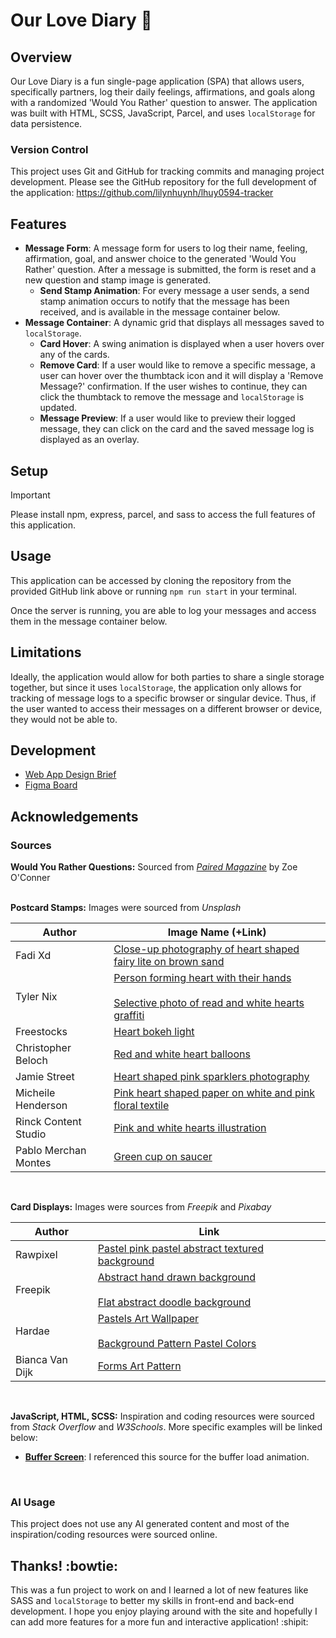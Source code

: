 # Our Love Diary :love_letter:

## Overview

Our Love Diary is a fun single-page application (SPA) that allows users, specifically partners, log their daily feelings, affirmations, and goals along with a randomized 'Would You Rather' question to answer. The application was built with HTML, SCSS, JavaScript, Parcel, and uses `localStorage` for data persistence.

### Version Control

This project uses Git and GitHub for tracking commits and managing project development. Please see the GitHub repository for the full development of the application: https://github.com/lilynhuynh/lhuy0594-tracker

## Features

- **Message Form**: A message form for users to log their name, feeling, affirmation, goal, and answer choice to the generated 'Would You Rather' question. After a message is submitted, the form is reset and a new question and stamp image is generated.
    - **Send Stamp Animation**: For every message a user sends, a send stamp animation occurs to notify that the message has been received, and is available in the message container below.
- **Message Container**: A dynamic grid that displays all messages saved to `localStorage`.
    - **Card Hover**: A swing animation is displayed when a user hovers over any of the cards.
    - **Remove Card**: If a user would like to remove a specific message, a user can hover over the thumbtack icon and it will display a 'Remove Message?' confirmation. If the user wishes to continue, they can click the thumbtack to remove the message and `localStorage` is updated.
    - **Message Preview**: If a user would like to preview their logged message, they can click on the card and the saved message log is displayed as an overlay.

## Setup

> [!IMPORTANT]
> Please install npm, express, parcel, and sass to access the full features of this application.

## Usage

This application can be accessed by cloning the repository from the provided GitHub link above or running `npm run start` in your terminal.

Once the server is running, you are able to log your messages and access them in the message container below.

## Limitations

Ideally, the application would allow for both parties to share a single storage together, but since it uses `localStorage`, the application only allows for tracking of message logs to a specific browser or singular device. Thus, if the user wanted to access their messages on a different browser or device, they would not be able to.

## Development
- [Web App Design Brief](https://drive.google.com/file/d/1KRDJaOgG9gotvGhO32_7Xl4rYT6NVlZH/view?usp=sharing)
- [Figma Board](https://www.figma.com/design/8RlP6Fz3EuWtWGDum0o9zI/A3-DECO2014?node-id=0-1&t=MFnNJjLuBltcH5Xx-1)

## Acknowledgements

### Sources

**Would You Rather Questions:** Sourced from _[Paired Magazine](https://www.paired.com/articles/would-you-rather-questions)_ by Zoe O'Conner
<br><br>

**Postcard Stamps:** Images were sourced from _Unsplash_

| Author | Image Name (+Link) |
| ---| --- |
| Fadi Xd | [Close-up photography of heart shaped fairy lite on brown sand](https://unsplash.com/photos/close-up-photography-of-heart-shaped-fairy-lite-on-brown-sand-I4dR572y7l0) |
| Tyler Nix | [Person forming heart with their hands](https://unsplash.com/photos/person-forming-heart-with-their-hands-sitjgGsVIAs)<br><br>[Selective photo of read and white hearts graffiti](https://unsplash.com/photos/selective-photo-of-red-and-white-hearts-graffiti-HuneWvWYh-Y) |
| Freestocks | [Heart bokeh light](https://unsplash.com/photos/heart-bokeh-light-Y9mWkERHYCU) |
| Christopher Beloch | [Red and white heart balloons](https://unsplash.com/photos/red-and-white-heart-balloons-P2fBIamIbQk) |
| Jamie Street | [Heart shaped pink sparklers photography](https://unsplash.com/photos/heart-shaped-pink-sparklers-photography-hBzrr6m6-pc) |
| Micheile Henderson | [Pink heart shaped paper on white and pink floral textile](https://unsplash.com/photos/pink-heart-shaped-paper-on-white-and-pink-floral-textile-Tle_uYHXRwI) |
| Rinck Content Studio | [Pink and white hearts illustration](https://unsplash.com/photos/pink-and-white-hearts-illustration-O8PjuNKatJ0) |
| Pablo Merchan Montes | [Green cup on saucer](https://unsplash.com/photos/green-cup-on-saucer-_Tw4vCs9C-8) |

<br>

**Card Displays:** Images were sources from _Freepik_ and _Pixabay_

| Author | Link |
| --- | --- |
| Rawpixel | [Pastel pink pastel abstract textured background](https://www.freepik.com/free-vector/pastel-pink-pastel-abstract-textured-background_16338138.htm#fromView=search&page=1&position=1&uuid=4b976170-0a36-48a7-8159-4a67f0a456d7) |
| Freepik | [Abstract hand drawn background](https://www.freepik.com/free-vector/abstract-hand-drawn-background_18039141.htm#fromView=image_search_similar&page=1&position=0&uuid=97ea71cc-472d-4b94-945a-142b0f9fbf93)<br><br>[Flat abstract doodle background](https://www.freepik.com/free-vector/flat-abstract-doodle-background_24236173.htm#fromView=image_search_similar&page=1&position=25&uuid=520c5744-746b-4c75-88e5-7a4dead6c286) |
| Hardae | [Pastels Art Wallpaper](https://pixabay.com/illustrations/pastels-art-wallpaper-aesthetic-7118442/)<br><br>[Background Pattern Pastel Colors](https://pixabay.com/illustrations/background-pattern-pastel-colors-7071134/) |
| Bianca Van Dijk | [Forms Art Pattern](https://pixabay.com/illustrations/forms-art-pattern-design-colors-7742947/) |

<br>

**JavaScript, HTML, SCSS:** Inspiration and coding resources were sourced from _Stack Overflow_ and _W3Schools_. More specific examples will be linked below:

- [**Buffer Screen**](https://blog.hubspot.com/website/css-loading-animation): I referenced this source for the buffer load animation.

<br>

### AI Usage

This project does not use any AI generated content and most of the inspiration/coding resources were sourced online.

## Thanks! :bowtie:

This was a fun project to work on and I learned a lot of new features like SASS and `localStorage` to better my skills in front-end and back-end development. I hope you enjoy playing around with the site and hopefully I can add more features for a more fun and interactive application! :shipit: